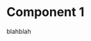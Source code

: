 # Component 1
blahblah

<!-- 
!!!include(docs/js-docs/CanberraJs/CanberraJs.md)!!!
-->

<!-- 
```vue live
<CanberraJs text="asdfasdfasdf"></CanberraJs>
``` -->